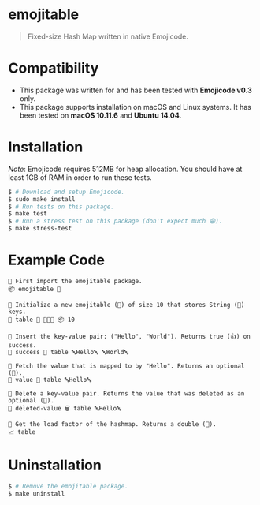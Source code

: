 # emojitable

> Fixed-size Hash Map written in native Emojicode.


# Compatibility

- This package was written for and has been tested with **Emojicode v0.3** only.
- This package supports installation on macOS and Linux systems.  It has been tested on **macOS 10.11.6** and **Ubuntu 14.04**.

# Installation

*Note*: Emojicode requires 512MB for heap allocation. You should have at least 1GB of RAM in order to run these tests.

```bash
$ # Download and setup Emojicode.
$ sudo make install
$ # Run tests on this package.
$ make test
$ # Run a stress test on this package (don't expect much 😁).
$ make stress-test
```

# Example Code

```
👴 First import the emojitable package.
📦 emojitable 🔴

👴 Initialize a new emojitable (📔) of size 10 that stores String (🔡) keys.
🍦 table 🔷 📔🐚🔡 📦 10

👴 Insert the key-value pair: ("Hello", "World"). Returns true (👍) on success.
🍦 success 📝 table 🔤Hello🔤 🔤World🔤

👴 Fetch the value that is mapped to by "Hello". Returns an optional (🍬).
🍦 value 📖 table 🔤Hello🔤

👴 Delete a key-value pair. Returns the value that was deleted as an optional (🍬).
🍦 deleted-value 🗑 table 🔤Hello🔤

👴 Get the load factor of the hashmap. Returns a double (🚀).
📈 table
```

# Uninstallation

```bash
$ # Remove the emojitable package.
$ make uninstall
```
